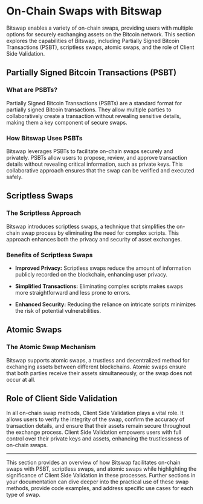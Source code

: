 # On-Chain Swaps with Bitswap

Bitswap enables a variety of on-chain swaps, providing users with multiple options for securely exchanging assets on the Bitcoin network. This section explores the capabilities of Bitswap, including Partially Signed Bitcoin Transactions (PSBT), scriptless swaps, atomic swaps, and the role of Client Side Validation.

## Partially Signed Bitcoin Transactions (PSBT)

### What are PSBTs?

Partially Signed Bitcoin Transactions (PSBTs) are a standard format for partially signed Bitcoin transactions. They allow multiple parties to collaboratively create a transaction without revealing sensitive details, making them a key component of secure swaps.

### How Bitswap Uses PSBTs

Bitswap leverages PSBTs to facilitate on-chain swaps securely and privately. PSBTs allow users to propose, review, and approve transaction details without revealing critical information, such as private keys. This collaborative approach ensures that the swap can be verified and executed safely.

## Scriptless Swaps

### The Scriptless Approach

Bitswap introduces scriptless swaps, a technique that simplifies the on-chain swap process by eliminating the need for complex scripts. This approach enhances both the privacy and security of asset exchanges.

### Benefits of Scriptless Swaps

- **Improved Privacy:** Scriptless swaps reduce the amount of information publicly recorded on the blockchain, enhancing user privacy.

- **Simplified Transactions:** Eliminating complex scripts makes swaps more straightforward and less prone to errors.

- **Enhanced Security:** Reducing the reliance on intricate scripts minimizes the risk of potential vulnerabilities.

## Atomic Swaps

### The Atomic Swap Mechanism

Bitswap supports atomic swaps, a trustless and decentralized method for exchanging assets between different blockchains. Atomic swaps ensure that both parties receive their assets simultaneously, or the swap does not occur at all.

## Role of Client Side Validation

In all on-chain swap methods, Client Side Validation plays a vital role. It allows users to verify the integrity of the swap, confirm the accuracy of transaction details, and ensure that their assets remain secure throughout the exchange process. Client Side Validation empowers users with full control over their private keys and assets, enhancing the trustlessness of on-chain swaps.

---

This section provides an overview of how Bitswap facilitates on-chain swaps with PSBT, scriptless swaps, and atomic swaps while highlighting the significance of Client Side Validation in these processes. Further sections in your documentation can dive deeper into the practical use of these swap methods, provide code examples, and address specific use cases for each type of swap.
